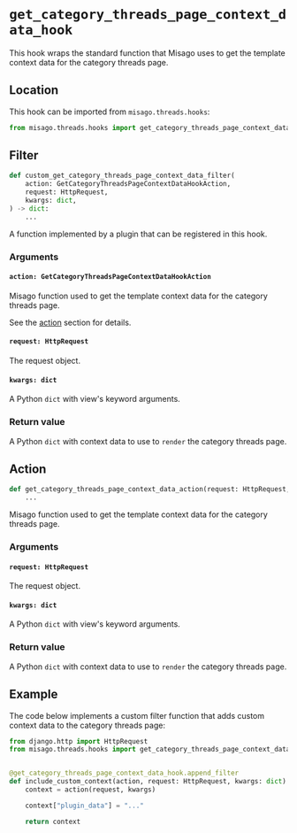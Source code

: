 # `get_category_threads_page_context_data_hook`

This hook wraps the standard function that Misago uses to get the template context data for the category threads page.


## Location

This hook can be imported from `misago.threads.hooks`:

```python
from misago.threads.hooks import get_category_threads_page_context_data_hook
```


## Filter

```python
def custom_get_category_threads_page_context_data_filter(
    action: GetCategoryThreadsPageContextDataHookAction,
    request: HttpRequest,
    kwargs: dict,
) -> dict:
    ...
```

A function implemented by a plugin that can be registered in this hook.


### Arguments

#### `action: GetCategoryThreadsPageContextDataHookAction`

Misago function used to get the template context data for the category threads page.

See the [action](#action) section for details.


#### `request: HttpRequest`

The request object.


#### `kwargs: dict`

A Python `dict` with view's keyword arguments.


### Return value

A Python `dict` with context data to use to `render` the category threads page.


## Action

```python
def get_category_threads_page_context_data_action(request: HttpRequest, kwargs: dict) -> dict:
    ...
```

Misago function used to get the template context data for the category threads page.


### Arguments

#### `request: HttpRequest`

The request object.


#### `kwargs: dict`

A Python `dict` with view's keyword arguments.


### Return value

A Python `dict` with context data to use to `render` the category threads page.


## Example

The code below implements a custom filter function that adds custom context data to the category threads page:

```python
from django.http import HttpRequest
from misago.threads.hooks import get_category_threads_page_context_data_hook


@get_category_threads_page_context_data_hook.append_filter
def include_custom_context(action, request: HttpRequest, kwargs: dict) -> dict:
    context = action(request, kwargs)

    context["plugin_data"] = "..."

    return context
```